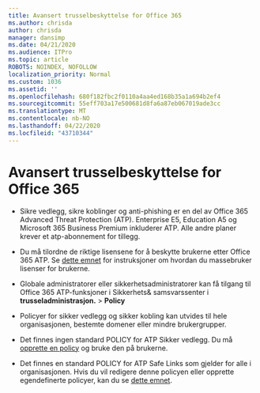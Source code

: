 ```yaml
---
title: Avansert trusselbeskyttelse for Office 365
ms.author: chrisda
author: chrisda
manager: dansimp
ms.date: 04/21/2020
ms.audience: ITPro
ms.topic: article
ROBOTS: NOINDEX, NOFOLLOW
localization_priority: Normal
ms.custom: 1036
ms.assetid: ''
ms.openlocfilehash: 680f182fbc2f0110a4aa4ed168b35a1a694b2ef4
ms.sourcegitcommit: 55eff703a17e500681d8fa6a87eb067019ade3cc
ms.translationtype: MT
ms.contentlocale: nb-NO
ms.lasthandoff: 04/22/2020
ms.locfileid: "43710344"
---
```

# <a name="office-365-advanced-threat-protection"></a>Avansert trusselbeskyttelse for Office 365

- Sikre vedlegg, sikre koblinger og anti-phishing er en del av Office 365 Advanced Threat Protection (ATP). Enterprise E5, Education A5 og Microsoft 365 Business Premium inkluderer ATP. Alle andre planer krever et atp-abonnement for tillegg.

- Du må tilordne de riktige lisensene for å beskytte brukerne etter Office 365 ATP. Se [dette emnet](https://docs.microsoft.com/office365/admin/subscriptions-and-billing/assign-licenses-to-users) for instruksjoner om hvordan du massebruker lisenser for brukerne.

- Globale administratorer eller sikkerhetsadministratorer kan få tilgang til Office 365 ATP-funksjoner i Sikkerhets& samsvarssenter i **trusseladministrasjon.** \> **Policy**

- Policyer for sikker vedlegg og sikker kobling kan utvides til hele organisasjonen, bestemte domener eller mindre brukergrupper.

- Det finnes ingen standard POLICY for ATP Sikker vedlegg. Du må [opprette en policy](https://docs.microsoft.com/office365/securitycompliance/set-up-atp-safe-attachments-policies) og bruke den på brukerne.

- Det finnes en standard POLICY for ATP Safe Links som gjelder for alle i organisasjonen. Hvis du vil redigere denne policyen eller opprette egendefinerte policyer, kan du se [dette emnet](https://docs.microsoft.com/office365/securitycompliance/set-up-atp-safe-links-policies).

